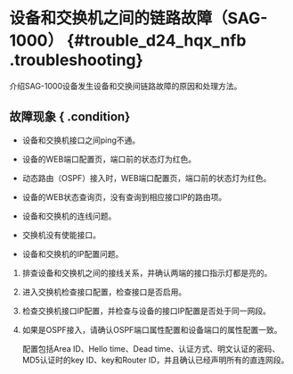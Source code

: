 # 设备和交换机之间的链路故障（SAG-1000） {#trouble_d24_hqx_nfb .troubleshooting}

介绍SAG-1000设备发生设备和交换间链路故障的原因和处理方法。

## 故障现象 { .condition}

-   设备和交换机接口之间ping不通。
-   设备的WEB端口配置页，端口前的状态灯为红色。
-   动态路由（OSPF）接入时，WEB端口配置页，端口前的状态灯为红色。
-   设备的WEB状态查询页，没有查询到相应接口IP的路由项。

-   设备和交换机的连线问题。
-   交换机没有使能接口。
-   设备和交换机的IP配置问题。

1.  排查设备和交换机之间的接线关系，并确认两端的接口指示灯都是亮的。 
2.  进入交换机检查接口配置，检查接口是否启用。 
3.  检查交换机接口IP配置，并检查与设备的接口IP配置是否处于同一网段。 
4.  如果是OSPF接入，请确认OSPF端口属性配置和设备端口的属性配置一致。 

    配置包括Area ID、Hello time、Dead time、认证方式、明文认证的密码、MD5认证时的key ID、key和Router ID，并且确认已经声明所有的直连网段。


